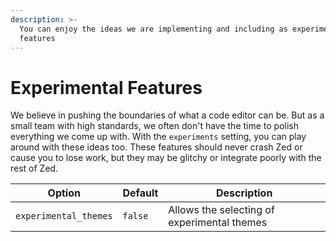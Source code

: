 ```yaml
---
description: >-
  You can enjoy the ideas we are implementing and including as experimental
  features
---
```


# Experimental Features

We believe in pushing the boundaries of what a code editor can be. But as a small team with high standards, we often don't have the time to polish everything we come up with. With the `experiments` setting, you can play around with these ideas too. These features should never crash Zed or cause you to lose work, but they may be glitchy or integrate poorly with the rest of Zed.

| **Option**            | **Default** | **Description**                             |
| --------------------- | ----------- | ------------------------------------------- |
| `experimental_themes` | `false`     | Allows the selecting of experimental themes |
